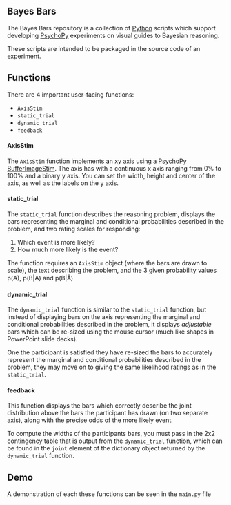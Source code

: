 ## Bayes Bars
The Bayes Bars repository is a collection of [Python](https://www.python.org/) scripts which support developing [PsychoPy](https://www.psychopy.org/index.html) experiments on visual guides to Bayesian reasoning.

These scripts are intended to be packaged in the source code of an experiment.

## Functions
There are 4 important user-facing functions:

- `AxisStim`
- `static_trial`
- `dynamic_trial`
- `feedback`

#### AxisStim
The `AxisStim` function implements an xy axis using a [PsychoPy BufferImageStim](https://www.psychopy.org/api/visual/bufferimagestim.html#psychopy.visual.BufferImageStim). The axis has with a continuous x axis ranging from 0% to 100% and a binary y axis. You can set the width, height and center of the axis, as well as the labels on the y axis.

#### static_trial
The `static_trial` function describes the reasoning problem, displays the bars representing the marginal and conditional probabilities described in the problem, and two rating scales for responding:

1. Which event is more likely?
2. How much more likely is the event?

The function requires an `AxisStim` object (where the bars are drawn to scale), the text describing the problem, and the 3 given probability values p(A), p(B|A) and p(B|A̅)

#### dynamic_trial
The `dynamic_trial` function is similar to the `static_trial` function, but instead of displaying bars on the axis representing the marginal and conditional probabilities described in the problem, it displays *adjustable* bars which can be re-sized using the mouse cursor (much like shapes in PowerPoint slide decks).

One the participant is satisfied they have re-sized the bars to accurately represent the marginal and conditional probabilities described in the problem, they may move on to giving the same likelihood ratings as in the `static_trial`.


#### feedback
This function displays the bars which correctly describe the joint distribution above the bars the participant has drawn (on two separate axis), along with the precise odds of the more likely event.

To compute the widths of the participants bars, you must pass in the 2x2 contingency table that is output from the `dynamic_trial` function, which can be found in the `joint` element of the dictionary object returned by the `dynamic_trial` function.

## Demo
A demonstration of each these functions can be seen in the `main.py` file
